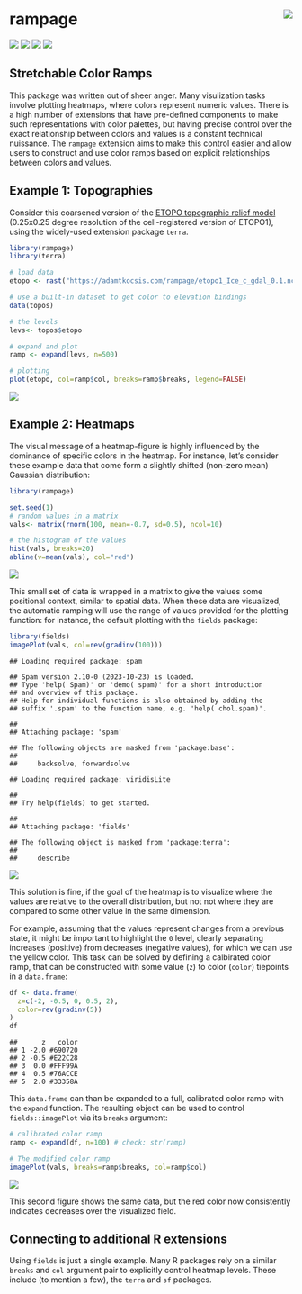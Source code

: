 
# rampage<img src="man/figures/logo.png" align="right" />

[![](https://img.shields.io/badge/devel%20version-0.2.0-green.svg)](https://github.com/adamkocsis/rampage)
[![](https://www.r-pkg.org/badges/version/rampage?color=blue)](https://cran.r-project.org/package=rampage)
[![](http://cranlogs.r-pkg.org/badges/grand-total/rampage?color=yellow)](https://cran.r-project.org/package=rampage)
[![](https://img.shields.io/badge/doi-10.5281/zenodo.10546421.-blue.svg)](https://doi.org/10.5281/zenodo.10546421.)

## Stretchable Color Ramps

This package was written out of sheer anger. Many visulization tasks
involve plotting heatmaps, where colors represent numeric values. There
is a high number of extensions that have pre-defined components to make
such representations with color palettes, but having precise control
over the exact relationship between colors and values is a constant
technical nuissance. The `rampage` extension aims to make this control
easier and allow users to construct and use color ramps based on
explicit relationships between colors and values.

## Example 1: Topographies

Consider this coarsened version of the [ETOPO topographic relief
model](https://www.ncei.noaa.gov/products/etopo-global-relief-model)
(0.25x0.25 degree resolution of the cell-registered version of ETOPO1),
using the widely-used extension package `terra`.

``` r
library(rampage)
library(terra)

# load data
etopo <- rast("https://adamtkocsis.com/rampage/etopo1_Ice_c_gdal_0.1.nc")

# use a built-in dataset to get color to elevation bindings
data(topos)

# the levels
levs<- topos$etopo

# expand and plot
ramp <- expand(levs, n=500)

# plotting
plot(etopo, col=ramp$col, breaks=ramp$breaks, legend=FALSE)
```

![](man/figures/etopo.png)

## Example 2: Heatmaps

The visual message of a heatmap-figure is highly influenced by the
dominance of specific colors in the heatmap. For instance, let’s
consider these example data that come form a slightly shifted (non-zero
mean) Gaussian distribution:

``` r
library(rampage)

set.seed(1)
# random values in a matrix
vals<- matrix(rnorm(100, mean=-0.7, sd=0.5), ncol=10)

# the histogram of the values
hist(vals, breaks=20)
abline(v=mean(vals), col="red")
```

![](man/figures/hist.png)

This small set of data is wrapped in a matrix to give the values some
positional context, similar to spatial data. When these data are
visualized, the automatic ramping will use the range of values provided
for the plotting function: for instance, the default plotting with the
`fields` package:

``` r
library(fields)
imagePlot(vals, col=rev(gradinv(100)))
```

    ## Loading required package: spam

    ## Spam version 2.10-0 (2023-10-23) is loaded.
    ## Type 'help( Spam)' or 'demo( spam)' for a short introduction 
    ## and overview of this package.
    ## Help for individual functions is also obtained by adding the
    ## suffix '.spam' to the function name, e.g. 'help( chol.spam)'.

    ## 
    ## Attaching package: 'spam'

    ## The following objects are masked from 'package:base':
    ## 
    ##     backsolve, forwardsolve

    ## Loading required package: viridisLite

    ## 
    ## Try help(fields) to get started.

    ## 
    ## Attaching package: 'fields'

    ## The following object is masked from 'package:terra':
    ## 
    ##     describe

![](man/figures/fields_default.png)

This solution is fine, if the goal of the heatmap is to visualize where
the values are relative to the overall distribution, but not not where
they are compared to some other value in the same dimension.

For example, assuming that the values represent changes from a previous
state, it might be important to highlight the `0` level, clearly
separating increases (positive) from decreases (negative values), for
which we can use the yellow color. This task can be solved by defining a
calbirated color ramp, that can be constructed with some value (`z`) to
color (`color`) tiepoints in a `data.frame`:

``` r
df <- data.frame(
  z=c(-2, -0.5, 0, 0.5, 2),
  color=rev(gradinv(5))
)
df
```

    ##      z   color
    ## 1 -2.0 #690720
    ## 2 -0.5 #E22C28
    ## 3  0.0 #FFF99A
    ## 4  0.5 #76ACCE
    ## 5  2.0 #33358A

This `data.frame` can than be expanded to a full, calibrated color ramp
with the `expand` function. The resulting object can be used to control
`fields::imagePlot` via its `breaks` argument:

``` r
# calibrated color ramp
ramp <- expand(df, n=100) # check: str(ramp)

# The modified color ramp 
imagePlot(vals, breaks=ramp$breaks, col=ramp$col)
```

![](man/figures/fields_ramped.png)

This second figure shows the same data, but the red color now
consistently indicates decreases over the visualized field.

## Connecting to additional R extensions

Using `fields` is just a single example. Many R packages rely on a
similar `breaks` and `col` argument pair to explicitly control heatmap
levels. These include (to mention a few), the `terra` and `sf` packages.
